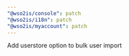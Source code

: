 ```yaml
---
"@wso2is/console": patch
"@wso2is/i18n": patch
"@wso2is/myaccount": patch
---
```


Add userstore option to bulk user import
